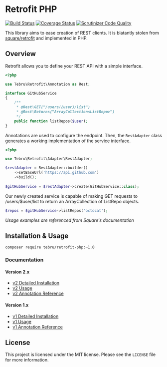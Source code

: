 Retrofit PHP
============

[![Build Status](https://travis-ci.org/tebru/retrofit-php.svg?branch=master)](https://travis-ci.org/tebru/retrofit-php)
[![Coverage Status](https://coveralls.io/repos/tebru/retrofit-php/badge.svg?branch=master)](https://coveralls.io/r/tebru/retrofit-php?branch=master)
[![Scrutinizer Code Quality](https://scrutinizer-ci.com/g/tebru/retrofit-php/badges/quality-score.png?b=master)](https://scrutinizer-ci.com/g/tebru/retrofit-php/?branch=master)

This library aims to ease creation of REST clients.  It is blatantly stolen from
[square/retrofit][retrofit]  and implemented in PHP.


Overview
--------

Retrofit allows you to define your REST API with a simple interface.

```php
<?php

use Tebru\Retrofit\Annotation as Rest;

interface GitHubService
{
    /**
     * @Rest\GET("/users/{user}/list")
     * @Rest\Returns("ArrayCollection<ListRepo>")
     */
    public function listRepos($user);
}
```

Annotations are used to configure the endpoint.
Then, the `RestAdapter` class generates a working implementation of the 
service interface.

```php
<?php

use Tebru\Retrofit\Adapter\RestAdapter;

$restAdapter = RestAdapter::builder()
    ->setBaseUrl('https://api.github.com')
    ->build();
    
$gitHubService = $restAdapter->create(GitHubService::class);
```

Our newly created service is capable of making GET requests to /users/$user/list
to return an ArrayCollection of ListRepo objects.

```php
$repos = $gitHubService->listRepos('octocat');
```

*Usage examples are referenced from Square's documentation*


Installation & Usage
--------------------

    composer require tebru/retrofit-php:~1.0


### Documentation 

#### Version 2.x

- [v2 Detailed Installation]
- [v2 Usage]
- [v2 Annotation Reference]

#### Version 1.x

- [v1 Detailed Installation]
- [v1 Usage]
- [v1 Annotation Reference]

License
-------

This project is licensed under the MIT license. Please see the `LICENSE` file
for more information.


[retrofit]: https://github.com/square/retrofit

[v1 detailed installation]: docs/v1/installation.md
[v1 usage]: docs/v1/usage.md
[v1 annotation reference]: docs/v1/annotations.md

[v2 detailed installation]: docs/v2/installation.md
[v2 usage]: docs/v2/usage.md
[v2 annotation reference]: docs/v2/annotations.md
